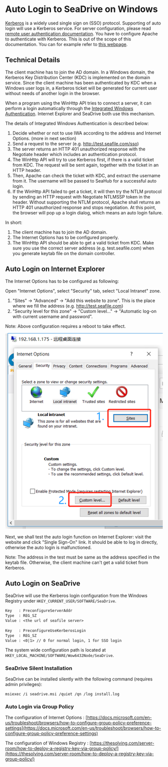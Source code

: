 # Auto Login to SeaDrive on Windows

[Kerberos](https://web.mit.edu/kerberos/) is a widely used single sign on (SSO) protocol. Supporting of auto login will use a Kerberos service. For server configuration, please read [remote user authentication documentation](./remote_user.md). You have to configure Apache to authenticate with Kerberos. This is out of the scope of this documentation. You can for example refer to [this webpage](https://docs.active-directory-wp.com/Networking/Single_Sign_On/Kerberos_SSO_with_Apache_on_Linux.html).

## Technical Details

The client machine has to join the AD domain. In a Windows domain, the Kerberos Key Distribution Center (KDC) is implemented on the domain service. Since the client machine has been authenticated by KDC when a Windows user logs in, a Kerberos ticket will be generated for current user without needs of another login in the browser.

When a program using the WinHttp API tries to connect a server, it can perform a login automatically through the [Integrated Windows Authentication](https://en.wikipedia.org/wiki/Integrated_Windows_Authentication). Internet Explorer and SeaDrive both use this mechanism.

The details of Integrated Windows Authentication is described below:

1. Decide whether or not to use IWA according to the address and Internet Options. (more in next section)
2. Send a request to the server (e.g. http://test.seafile.com/sso)
3. The server returns an HTTP 401 unauthorized response with the Negotiate header which includes an authentication protocol.
4. The WinHttp API will try to use Kerberos first, if there is a valid ticket from KDC. The request will be sent again, together with the ticket in an HTTP header.
5. Then, Apache can check the ticket with KDC, and extract the username from it. The username will be passed to SeaHub for a successful auto login.
6. If the WinHttp API failed to get a ticket, it will then try the NTLM protocol by sending an HTTP request with Negotiate NTLMSSP token in the header. Without supporting the NTLM protocol, Apache shall returns an HTTP 401 unauthorized response and stops negotiation. At this point, the browser will pop up a login dialog, which means an auto login failure.

In short:

1. The client machine has to join the AD domain.
2. The Internet Options has to be configured properly.
3. The WinHttp API should be able to get a valid ticket from KDC. Make sure you use the correct server address (e.g. test.seafile.com) when you generate keytab file on the domain controller.

## Auto Login on Internet Explorer

The Internet Options has to be configured as following:

Open "Internet Options", select "Security" tab, select "Local Intranet" zone.

1. "Sites" -> "Advanced" -> "Add this website to zone". This is the place where we fill the address (e.g. http://test.seafile.com)
2. "Security level for this zone" -> "Custom level..." -> "Automatic log-on with current username and password".

Note: Above configuration requires a reboot to take effect.

![grafik](../images/internet-explorer.png)

Next, we shall test the auto login function on Internet Explorer: visit the website and click "Single Sign-On" link. It should be able to log in directly, otherwise the auto login is malfunctioned.

Note: The address in the test must be same as the address specified in the keytab file. Otherwise, the client machine can't get a valid ticket from Kerberos.

## Auto Login on SeaDrive

SeaDrive will use the Kerberos login configuration from the Windows Registry under `HKEY_CURRENT_USER/SOFTWARE/SeaDrive`.

```
Key   : PreconfigureServerAddr
Type  : REG_SZ
Value : <the url of seafile server>

Key   : PreconfigureUseKerberosLogin
Type  : REG_SZ
Value : <0|1> // 0 for normal login, 1 for SSO login
```

The system wide configuration path is located at `HKEY_LOCAL_MACHINE/SOFTWARE/Wow6432Node/SeaDrive`.

### SeaDrive Silent Installation

SeaDrive can be installed silently with the following command (requires admin privileges):

```
msiexec /i seadrive.msi /quiet /qn /log install.log

```

### Auto Login via Group Policy

The configuration of Internet Options : [https://docs.microsoft.com/en-us/troubleshoot/browsers/how-to-configure-group-policy-preference-settings](https://docs.microsoft.com/en-us/troubleshoot/browsers/how-to-configure-group-policy-preference-settings)

The configuration of Windows Registry : [https://thesolving.com/server-room/how-to-deploy-a-registry-key-via-group-policy/](https://thesolving.com/server-room/how-to-deploy-a-registry-key-via-group-policy/)
